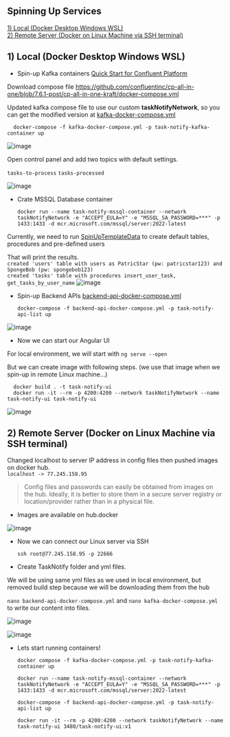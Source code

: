## Spinning Up Services

[1) Local (Docker Desktop Windows WSL)](#on-local)  
[2) Remote Server (Docker on Linux Machine via SSH terminal)](#on-server)

## <a id="on-local"></a>1) Local (Docker Desktop Windows WSL)
* Spin-up Kafka containers [Quick Start for Confluent Platform](https://docs.confluent.io/platform/current/platform-quickstart.html)  

Download compose file https://github.com/confluentinc/cp-all-in-one/blob/7.6.1-post/cp-all-in-one-kraft/docker-compose.yml  

Updated kafka compose file to use our custom **taskNotifyNetwork**, so you can get the modified version at [kafka-docker-compose.yml](https://github.com/atakanertrk/utility-nest/blob/main/TaskNotify/kafka-docker-compose.yml)  

      docker-compose -f kafka-docker-compose.yml -p task-notify-kafka-container up

![image](https://github.com/user-attachments/assets/074b153e-3b5d-4d2e-a8c4-b32ffac9558b)

Open control panel and add two topics with default settings.  

`tasks-to-process`
`tasks-processed` 

![image](https://github.com/user-attachments/assets/062fae7d-5530-4d9e-97e8-1d2458aaa1ad)

* Crate MSSQL Database container

      docker run --name task-notify-mssql-container --network taskNotifyNetwork -e "ACCEPT_EULA=Y" -e "MSSQL_SA_PASSWORD=***" -p 1433:1433 -d mcr.microsoft.com/mssql/server:2022-latest

Currently, we need to run [SpinUpTemplateData](https://github.com/atakanertrk/utility-nest/tree/main/TaskNotify/TaskNotifyBackend/SpinUpTemplateData) to create default tables, procedures and pre-defined users  

That will print the results.  
`created 'users' table with users as PatricStar (pw: patricstar123) and SpongeBob (pw: spongebob123)`  
`created 'tasks' table with procedures insert_user_task, get_tasks_by_user_name` 
![image](https://github.com/user-attachments/assets/a5ed0106-67b5-402f-8bb6-ccd1990537a8)

* Spin-up Backend APIs [backend-api-docker-compose.yml](https://github.com/atakanertrk/utility-nest/blob/main/TaskNotify/backend-api-docker-compose.yml)

      docker-compose -f backend-api-docker-compose.yml -p task-notify-api-list up

![image](https://github.com/user-attachments/assets/265ec4d0-af70-4db1-af34-b14e79f4164e)

* Now we can start our Angular UI
  
For local environment, we will start with `ng serve --open`  

But we can create image with following steps. (we use that image when we spin-up in remote Linux machine...)  
  
      docker build . -t task-notify-ui
      docker run -it --rm -p 4200:4200 --network taskNotifyNetwork --name task-notify-ui task-notify-ui

![image](https://github.com/user-attachments/assets/052b2583-c89e-42fa-bdd3-a767bb777e58)

## <a id="on-server"></a>2) Remote Server (Docker on Linux Machine via SSH terminal)
Changed localhost to server IP address in config files then pushed images on docker hub.  
`localhost -> 77.245.158.95`  

> Config files and passwords can easily be obtained from images on the hub. Ideally, it is better to store them in a secure server registry or location/provider rather than in a physical file.

* Images are available on hub.docker

![image](https://github.com/user-attachments/assets/5795725a-9210-4271-906e-98a1f38f9856)

* Now we can connect our Linux server via SSH

      ssh root@77.245.158.95 -p 22666

* Create TaskNotify folder and yml files.

We will be using same yml files as we used in local environment, but removed build step because we will be downloading them from the hub

`nano backend-api-docker-compose.yml` and `nano kafka-docker-compose.yml` to write our content into files. 

![image](https://github.com/user-attachments/assets/5a87efe5-d2f4-4ef9-a2c7-17497b1a80ef)

![image](https://github.com/user-attachments/assets/38333ac1-710f-4e24-a1eb-aba1c69024c5)

* Lets start running containers!

      docker compose -f kafka-docker-compose.yml -p task-notify-kafka-container up

      docker run --name task-notify-mssql-container --network taskNotifyNetwork -e "ACCEPT_EULA=Y" -e "MSSQL_SA_PASSWORD=***" -p 1433:1433 -d mcr.microsoft.com/mssql/server:2022-latest

      docker-compose -f backend-api-docker-compose.yml -p task-notify-api-list up

      docker run -it --rm -p 4200:4200 --network taskNotifyNetwork --name task-notify-ui 3480/task-notify-ui:v1
